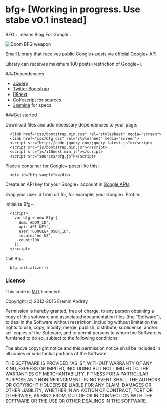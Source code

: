 bfg+ [Working in progress. Use stabe v0.1 instead]
=====

BFG + means Blog For Google +

![Doom BFG weapon](http://games.compulenta.ru/upload/iblock/ae7/bfg.jpg)

Small Library that receives public Google+ posts via official [Google+ API](https://developers.google.com/+/api/). 

Library can receives maximum 100 posts (restriction of Google+).

###Dependencies

*   [JQuery](http://jquery.com/)
*   [Twitter Bootstrap](http://twitter.github.com/bootstrap/index.html)
*   [i18next](http://i18next.com)
*   [Coffescript](http://coffeescript.org/) for sources
*   [Jasmine](http://pivotal.github.com/jasmine/) for specs

###Get started

Download files and add necessary dependencies to your page:

```
  <link href="css/bootstrap.min.css" rel="stylesheet" media="screen">
  <link href="css/bfg.css" rel="stylesheet" media="screen">
  <script src="http://code.jquery.com/jquery-latest.js"></script>
  <script src="js/bootstrap.min.js"></script>
  <script src="js/i18next.min.js"></script>
  <script src="sources/bfg.js"></script>
```

Place a container for Google+ posts like this:

```
  <div id="bfg-sample"></div>
```

Create an API key for your Google+ account in [Google APIs](https://code.google.com/apis/console/b/0/).

Grap your user id from url for, for example, your Google+ Profile.

Initialize Bfg+:

```
  <script>
    var bfg = new Bfg({
      dom:'#DOM_ID',
      api:'API_KEY',
      user:'GOOGLE+_USER_ID',
      locale:'en-US',
      count:100
    });
  </script>
```

Call Bfg+:

```
  bfg.initialize();
```

### Licence

This code is [MIT][mit] licenced:

Copyright (c) 2012-2015 Eremin Andrey

Permission is hereby granted, free of charge, to any person obtaining a copy of this software and associated documentation files (the "Software"), to deal in the Software without restriction, including without limitation the rights to use, copy, modify, merge, publish, distribute, sublicense, and/or sell copies of the Software, and to permit persons to whom the Software is furnished to do so, subject to the following conditions:

The above copyright notice and this permission notice shall be included in all copies or substantial portions of the Software.

THE SOFTWARE IS PROVIDED "AS IS", WITHOUT WARRANTY OF ANY KIND, EXPRESS OR IMPLIED, INCLUDING BUT NOT LIMITED TO THE WARRANTIES OF MERCHANTABILITY, FITNESS FOR A PARTICULAR PURPOSE AND NONINFRINGEMENT. IN NO EVENT SHALL THE AUTHORS OR COPYRIGHT HOLDERS BE LIABLE FOR ANY CLAIM, DAMAGES OR OTHER LIABILITY, WHETHER IN AN ACTION OF CONTRACT, TORT OR OTHERWISE, ARISING FROM, OUT OF OR IN CONNECTION WITH THE SOFTWARE OR THE USE OR OTHER DEALINGS IN THE SOFTWARE.


[mit]: http://www.opensource.org/licenses/mit-license.php
[murmur]: http://en.wikipedia.org/wiki/MurmurHash
[research]: https://panopticlick.eff.org/browser-uniqueness.pdf
